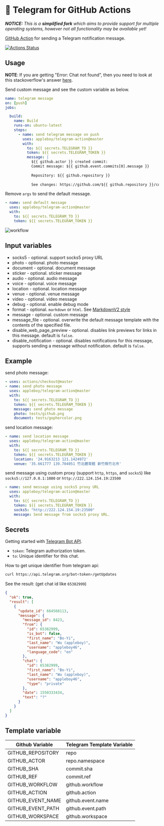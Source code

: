# 🚀 Telegram for GitHub Actions

***NOTICE:*** *This is a **simplified fork** which aims to provide support for multiple operating systems, however not all functionality may be available yet!*

[GitHub Action](https://github.com/features/actions) for sending a Telegram notification message.

<!-- ![notification](./images/telegram-notification.png) -->

[![Actions Status](https://github.com/appleboy/telegram-action/workflows/telegram%20message/badge.svg)](https://github.com/appleboy/telegram-action/actions)

## Usage

**NOTE**: If you are getting "Error: Chat not found", then you need to look at this stackoverflow's answer [here](https://stackoverflow.com/a/41291666).

Send custom message and see the custom variable as below.

```yml
name: telegram message
on: [push]
jobs:

  build:
    name: Build
    runs-on: ubuntu-latest
    steps:
      - name: send telegram message on push
        uses: appleboy/telegram-action@master
        with:
          to: ${{ secrets.TELEGRAM_TO }}
          token: ${{ secrets.TELEGRAM_TOKEN }}
          message: |
            ${{ github.actor }} created commit:
            Commit message: ${{ github.event.commits[0].message }}
            
            Repository: ${{ github.repository }}
            
            See changes: https://github.com/${{ github.repository }}/commit/${{github.sha}}
```

Remove `args` to send the default message.

```yml
- name: send default message
  uses: appleboy/telegram-action@master
  with:
    to: ${{ secrets.TELEGRAM_TO }}
    token: ${{ secrets.TELEGRAM_TOKEN }}
```

![workflow](./images/telegram-workflow.png)

## Input variables

* socks5 - optional. support socks5 proxy URL
* photo - optional. photo message
* document - optional. document message
* sticker - optional. sticker message
* audio - optional. audio message
* voice - optional. voice message
* location - optional. location message
* venue - optional. venue message
* video - optional. video message
* debug - optional. enable debug mode
* format - optional. `markdown` or `html`. See [MarkdownV2 style](https://core.telegram.org/bots/api#markdownv2-style)
* message - optional. custom message
* message_file - optional. overwrite the default message template with the contents of the specified file.
* disable_web_page_preview - optional. disables link previews for links in this message. default is `false`.
* disable_notification - optional. disables notifications for this message, supports sending a message without notification. default is `false`.

## Example

send photo message:

```yml
- uses: actions/checkout@master
- name: send photo message
  uses: appleboy/telegram-action@master
  with:
    to: ${{ secrets.TELEGRAM_TO }}
    token: ${{ secrets.TELEGRAM_TOKEN }}
    message: send photo message
    photo: tests/github.png
    document: tests/gophercolor.png
```

send location message:

```yml
- name: send location message
  uses: appleboy/telegram-action@master
  with:
    to: ${{ secrets.TELEGRAM_TO }}
    token: ${{ secrets.TELEGRAM_TOKEN }}
    location: '24.9163213 121.1424972'
    venue: '35.661777 139.704051 竹北體育館 新竹縣竹北市'
```

send message using custom proxy (support `http`, `https`, and `socks5`) like `socks5://127.0.0.1:1080` or `http://222.124.154.19:23500`

```yml
- name: send message using socks5 proxy URL
  uses: appleboy/telegram-action@master
  with:
    to: ${{ secrets.TELEGRAM_TO }}
    token: ${{ secrets.TELEGRAM_TOKEN }}
    socks5: "http://222.124.154.19:23500"
    message: Send message from socks5 proxy URL.
```

## Secrets

Getting started with [Telegram Bot API](https://core.telegram.org/bots/api).

* `token`: Telegram authorization token.
* `to`: Unique identifier for this chat.

How to get unique identifier from telegram api:

```bash
curl https://api.telegram.org/bot<token>/getUpdates
```

See the result: (get chat id like `65382999`)

```json
{
  "ok": true,
  "result": [
    {
      "update_id": 664568113,
      "message": {
        "message_id": 8423,
        "from": {
          "id": 65382999,
          "is_bot": false,
          "first_name": "Bo-Yi",
          "last_name": "Wu (appleboy)",
          "username": "appleboy46",
          "language_code": "en"
        },
        "chat": {
          "id": 65382999,
          "first_name": "Bo-Yi",
          "last_name": "Wu (appleboy)",
          "username": "appleboy46",
          "type": "private"
        },
        "date": 1550333434,
        "text": "?"
      }
    }
  ]
}
```

## Template variable

| Github Variable   | Telegram Template Variable |
|-------------------|----------------------------|
| GITHUB_REPOSITORY | repo                       |
| GITHUB_ACTOR      | repo.namespace             |
| GITHUB_SHA        | commit.sha                 |
| GITHUB_REF        | commit.ref                 |
| GITHUB_WORKFLOW   | github.workflow            |
| GITHUB_ACTION     | github.action              |
| GITHUB_EVENT_NAME | github.event.name          |
| GITHUB_EVENT_PATH | github.event.path          |
| GITHUB_WORKSPACE  | github.workspace           |
